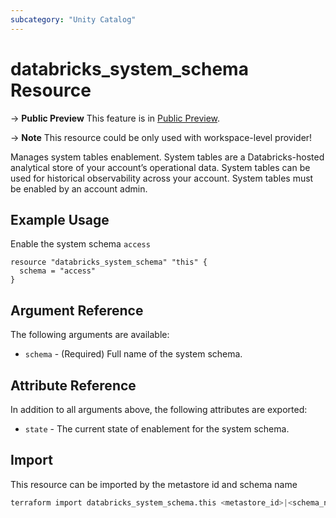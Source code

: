 ```yaml
---
subcategory: "Unity Catalog"
---
```

# databricks_system_schema Resource

-> **Public Preview** This feature is in [Public Preview](https://docs.databricks.com/release-notes/release-types.html).

-> **Note** This resource could be only used with workspace-level provider!

Manages system tables enablement. System tables are a Databricks-hosted analytical store of your account’s operational data. System tables can be used for historical observability across your account. System tables must be enabled by an account admin.

## Example Usage

Enable the system schema `access`

```hcl
resource "databricks_system_schema" "this" {
  schema = "access"
}
```

## Argument Reference

The following arguments are available:

* `schema` - (Required) Full name of the system schema.

## Attribute Reference

In addition to all arguments above, the following attributes are exported:

* `state` - The current state of enablement for the system schema.

## Import

This resource can be imported by the metastore id and schema name

```bash
terraform import databricks_system_schema.this <metastore_id>|<schema_name>
```
